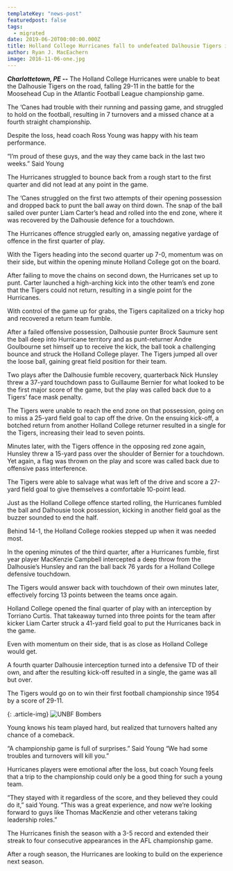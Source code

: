 ```yaml
---
templateKey: "news-post"
featuredpost: false
tags:
  - migrated
date: 2019-06-20T00:00:00.000Z
title: Holland College Hurricanes fall to undefeated Dalhousie Tigers in AFL championship
author: Ryan J. MacEachern
image: 2016-11-06-one.jpg
---
```


***Charlottetown, PE  --*** The Holland College Hurricanes were unable to beat the Dalhousie Tigers on the road, falling 29-11 in the battle for the Moosehead Cup in the Atlantic Football League championship game.

The ‘Canes had trouble with their running and passing game, and struggled to hold on the football, resulting in 7 turnovers and a missed chance at a fourth straight championship.

Despite the loss, head coach Ross Young was happy with his team performance.

“I’m proud of these guys, and the way they came back in the last two weeks.” Said Young

The Hurricanes struggled to bounce back from a rough start to the first quarter and did not lead at any point in the game.

The ‘Canes struggled on the first two attempts of their opening possession and dropped back to punt the ball away on third down. The snap of the ball sailed over punter Liam Carter’s head and rolled into the end zone, where it was recovered by the Dalhousie defence for a touchdown.

The Hurricanes offence struggled early on, amassing negative yardage of offence in the first quarter of play.

With the Tigers heading into the second quarter up 7-0, momentum was on their side, but within the opening minute Holland College got on the board.

After failing to move the chains on second down, the Hurricanes set up to punt. Carter launched a high-arching kick into the other team’s end zone that the Tigers could not return, resulting in a single point for the Hurricanes.

With control of the game up for grabs, the Tigers capitalized on a tricky hop and recovered a return team fumble.

After a failed offensive possession, Dalhousie punter Brock Saumure sent the ball deep into Hurricane territory and as punt-returner Andre Goulbourne set himself up to receive the kick, the ball took a challenging bounce and struck the Holland College player. The Tigers jumped all over the loose ball, gaining great field position for their team.

Two plays after the Dalhousie fumble recovery, quarterback Nick Hunsley threw a 37-yard touchdown pass to Guillaume Bernier for what looked to be the first major score of the game, but the play was called back due to a Tigers’ face mask penalty.

The Tigers were unable to reach the end zone on that possession, going on to miss a 25-yard field goal to cap off the drive. On the ensuing kick-off, a botched return from another Holland College returner resulted in a single for the Tigers, increasing their lead to seven points.

Minutes later, with the Tigers offence in the opposing red zone again, Hunsley threw a 15-yard pass over the shoulder of Bernier for a touchdown. Yet again, a flag was thrown on the play and score was called back due to offensive pass interference.

The Tigers were able to salvage what was left of the drive and score a 27-yard field goal to give themselves a comfortable 10-point lead.

Just as the Holland College offence started rolling, the Hurricanes fumbled the ball and Dalhousie took possession, kicking in another field goal as the buzzer sounded to end the half.

Behind 14-1, the Holland College rookies stepped up when it was needed most.

In the opening minutes of the third quarter, after a Hurricanes fumble, first year player MacKenzie Campbell intercepted a deep throw from the Dalhousie’s Hunsley and ran the ball back 76 yards for a Holland College defensive touchdown.

The Tigers would answer back with touchdown of their own minutes later, effectively forcing 13 points between the teams once again.

Holland College opened the final quarter of play with an interception by Torriano Curtis. That takeaway turned into three points for the team after kicker Liam Carter struck a 41-yard field goal to put the Hurricanes back in the game.

Even with momentum on their side, that is as close as Holland College would get.

A fourth quarter Dalhousie interception turned into a defensive TD of their own, and after the resulting kick-off resulted in a single, the game was all but over.

The Tigers would go on to win their first football championship since 1954 by a score of 29-11.

{: .article-img}
![UNBF Bombers](/img/posts/2016-11-06-two.jpg)

Young knows his team played hard, but realized that turnovers halted any chance of a comeback.

“A championship game is full of surprises.” Said Young “We had some troubles and turnovers will kill you.”

Hurricanes players were emotional after the loss, but coach Young feels that a trip to the championship could only be a good thing for such a young team.

“They stayed with it regardless of the score, and they believed they could do it,” said Young. “This was a great experience, and now we’re looking forward to guys like Thomas MacKenzie and other veterans taking leadership roles.”

The Hurricanes finish the season with a 3-5 record and extended their streak to four consecutive appearances in the AFL championship game.

After a rough season, the Hurricanes are looking to build on the experience next season.
